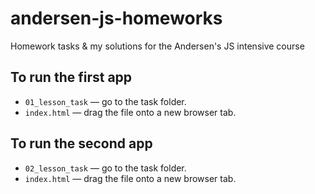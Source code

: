 # andersen-js-homeworks

Homework tasks &amp; my solutions for the Andersen's JS intensive course

## To run the first app

- `01_lesson_task` &mdash; go to the task folder.
- `index.html` &mdash; drag the file onto a new browser tab.

## To run the second app

- `02_lesson_task` &mdash; go to the task folder.
- `index.html` &mdash; drag the file onto a new browser tab.
